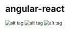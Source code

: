 # angular-react

![alt tag](https://cloud.githubusercontent.com/assets/6887120/10417856/79f40da6-704a-11e5-9471-2c0c793a3683.png?raw=false)
![alt tag](https://cloud.githubusercontent.com/assets/6887120/10417857/79faf648-704a-11e5-9213-d407ecc31bad.png)
![alt tag](https://cloud.githubusercontent.com/assets/6887120/10417858/79ffdb36-704a-11e5-859d-d8aceae2f4a6.png)
